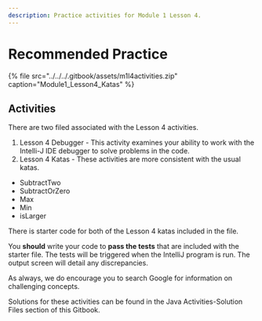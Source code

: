 ```yaml
---
description: Practice activities for Module 1 Lesson 4.
---
```


# Recommended Practice

{% file src="../../../.gitbook/assets/m1l4activities.zip" caption="Module1\_Lesson4\_Katas" %}

## Activities

There are two filed associated with the Lesson 4 activities.  

1. Lesson 4 Debugger - This activity examines your ability to work with the Intelli-J IDE debugger to solve problems in the code. 
2. Lesson 4 Katas - These activities are more consistent with the usual katas. 

* SubtractTwo
* SubtractOrZero
*  Max
* Min
* isLarger

There is starter code for both of the Lesson 4 katas included in the file. 

You **should** write your code to **pass the tests** that are included with the starter file. The tests will be triggered when the IntelliJ program is run. The output screen will detail any discrepancies.  

As always,  we do encourage you to search Google for information on challenging concepts.

Solutions for these activities can be found in the Java Activities-Solution Files section of this Gitbook. 

